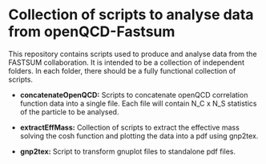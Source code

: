 # Collection of scripts to analyse data from openQCD-Fastsum

This repository contains scripts used to produce and analyse data from the FASTSUM
collaboration. It is intended to be a collection of independent folders. In each
folder, there should be a fully functional collection of scripts.

* **concatenateOpenQCD:** Scripts to concatenate openQCD correlation function
data into a single file. Each file will contain N_C x N_S statistics of the
particle to be analysed.

* **extractEffMass:** Collection of scripts to extract the effective mass solving
the cosh function and plotting the data into a pdf using gnp2tex.

* **gnp2tex:** Script to transform gnuplot files to standalone pdf files.

